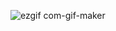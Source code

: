 ![ezgif com-gif-maker](https://user-images.githubusercontent.com/39460207/99704941-1fb9a880-2aaa-11eb-88ee-78ac69c01a88.gif)
